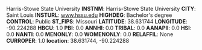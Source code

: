 
Harris-Stowe State University
**INSTNM**: Harris-Stowe State University 
**CITY**: Saint Louis 
**INSTURL**: www.hssu.edu 
**HIGHDEG**: Bachelor's degree 
**CONTROL**: Public 
**ST_FIPS**: Missouri 
**LATITUDE**: 38.631744 
**LONGITUDE**: -90.224288 
**HBCU**: 1.0 
**PBI**: 0.0 
**ANNHI**: 0.0 
**TRIBAL**: 0.0 
**AANAPII**: 0.0 
**HSI**: 0.0 
**NANTI**: 0.0 
**MENONLY**: 0.0 
**WOMENONLY**: 0.0 
**RELAFFIL**: None 
**CURROPER**: 1.0 
**location**: 38.631744, -90.224288 